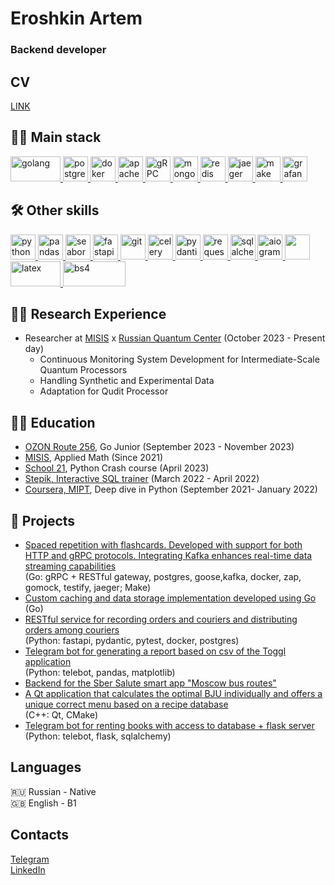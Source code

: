 # Eroshkin Artem

### Backend developer

## CV
[LINK]()

## 👨‍💻 Main stack
<p>
  <a href="https://go.dev/" target="_blank"> 
    <img src="https://upload.wikimedia.org/wikipedia/commons/thumb/0/05/Go_Logo_Blue.svg/429px-Go_Logo_Blue.svg.png" alt="golang" width="80" height="40"/>
  </a>
  
  <a href="https://www.postgresql.org/" target="_blank"> 
    <img src="https://upload.wikimedia.org/wikipedia/commons/thumb/2/29/Postgresql_elephant.svg/240px-Postgresql_elephant.svg.png" alt="postgreSQL" width="40" height="40"/>
  </a>

  <a href="https://www.docker.com/" target="_blank"> 
    <img src="https://images.crunchbase.com/image/upload/c_lpad,f_auto,q_auto:eco,dpr_1/ywjqppks5ffcnbfjuttq" alt="doker" width="40" height="40"/>
  </a>

  <a href="https://kafka.apache.org/" target="_blank"> 
    <img src="https://upload.wikimedia.org/wikipedia/commons/thumb/0/05/Apache_kafka.svg/128px-Apache_kafka.svg.png" alt="apache kafka" width="40" height="40"/>
  </a>

  <a href="https://grpc.io/" target="_blank"> 
    <img src="https://grpc.io/img/logos/grpc-icon-color.png" alt="gRPC" width="40" height="40"/>
  </a>

  <a href="https://www.mongodb.com/" target="_blank"> 
    <img src="https://cdn.icon-icons.com/icons2/2415/PNG/512/mongodb_original_wordmark_logo_icon_146425.png" alt="mongodb" width="40" height="40"/>
  </a>

  <a href="https://redis.io/" target="_blank"> 
    <img src="https://cdn4.iconfinder.com/data/icons/redis-2/1451/Untitled-2-512.png" alt="redis" width="40" height="40"/>
  </a>

  <a href="https://www.jaegertracing.io/" target="_blank"> 
    <img src="https://cdn2.opsmatters.com/sites/default/files/logos/jaegertracing-thumb.png" alt="jaeger" width="40" height="40"/>
  </a>

  <a href="https://www.gnu.org/software/make/" target="_blank"> 
    <img src="https://static-00.iconduck.com/assets.00/makefile-icon-512x458-35p63115.png" alt="make" width="40" height="40"/>
  </a>

  <a href="https://grafana.com/" target="_blank"> 
    <img src="https://upload.wikimedia.org/wikipedia/commons/thumb/a/a1/Grafana_logo.svg/240px-Grafana_logo.svg.png" alt="grafana" width="40" height="40"/>
  </a>
</p>

## 🛠 Other skills
<p>
  <a href="https://www.python.org" target="_blank"> 
    <img src="https://upload.wikimedia.org/wikipedia/commons/thumb/c/c3/Python-logo-notext.svg/1869px-Python-logo-notext.svg.png" alt="python" width="40" height="40"/>
  </a>
  
  <a href="https://pandas.pydata.org" target="_blank"> 
    <img src="https://encrypted-tbn0.gstatic.com/images?q=tbn:ANd9GcT01Ctpf3nRjz7b9l-om2h2llNA0jL4d_MVtXXXHVF5mWIn5nyMXLgzYscFGZdbhf_LN8M&usqp=CAU" alt="pandas" width="40" height="40"/>
  </a>

  <a href="https://seaborn.pydata.org" target="_blank"> 
    <img src="https://seaborn.pydata.org/_images/logo-mark-lightbg.svg" alt="seaborn" width="40" height="40"/>
  </a>

  <a href="https://fastapi.tiangolo.com/" target="_blank"> 
    <img src="https://cdn.try.direct/files/8400033b-cf2e-4fc4-ac91-45cadee082ed.svg" alt="fastapi" width="40" height="40"/>
  </a>

  <a href="https://git-scm.com/doc" target="_blank"> 
    <img src="https://git-scm.com/images/logos/logomark-orange@2x.png" alt="git" width="40" height="40"/>
  </a>

  <a href="https://docs.celeryq.dev/en/stable/" target="_blank"> 
    <img src="https://upload.wikimedia.org/wikipedia/commons/1/19/Celery_logo.png" alt="celery" width="40" height="40"/>
  </a>

  <a href="https://docs.pydantic.dev/latest/" target="_blank"> 
    <img src="https://avatars.githubusercontent.com/u/110818415?s=200&v=4" alt="pydantic" width="40" height="40"/>
  </a>

  <a href="https://requests.readthedocs.io/en/latest/" target="_blank"> 
    <img src="https://requests.readthedocs.io/en/latest/_static/requests-sidebar.png" alt="requests" width="40" height="40"/>
  </a>

  <a href="https://www.sqlalchemy.org/" target="_blank"> 
    <img src="https://upload.wikimedia.org/wikipedia/commons/thumb/d/d7/SQLAlchemy.svg/240px-SQLAlchemy.svg.png" alt="sqlalchemy" width="40" height="40"/>
  </a>

  <a href="https://docs.aiogram.dev/en/latest/" target="_blank"> 
    <img src="https://avatars.githubusercontent.com/u/33784865?s=200&v=4" alt="aiogram" width="40" height="40"/>
  </a>

  <a href="https://www.selenium.dev/" target="_blank"> 
    <img src="https://camo.githubusercontent.com/4b95df4d6ca7a01afc25d27159804dc5a7d0df41d8131aaf50c9f84847dfda21/68747470733a2f2f73656c656e69756d2e6465762f696d616765732f73656c656e69756d5f6c6f676f5f7371756172655f677265656e2e706e67" width="40" height="40"/>
  </a>

  <a href="https://www.latex-project.org/" target="_blank"> 
    <img src="https://upload.wikimedia.org/wikipedia/commons/9/92/LaTeX_logo.svg" alt="latex" width="80" height="40"/>
  </a>

  <a href="https://beautiful-soup-4.readthedocs.io/en/latest/" target="_blank"> 
    <img src="https://funthon.files.wordpress.com/2017/05/bs.png?w=772" alt="bs4" width="100" height="40"/>
  </a>
</p>

## 👨‍🔬 Research Experience
- Researcher at [MISIS](https://misis.ru/) x [Russian Quantum Center](https://www.rqc.ru/) (October 2023 - Present day)
    - Continuous Monitoring System Development for Intermediate-Scale Quantum Processors
    - Handling Synthetic and Experimental Data
    - Adaptation for Qudit Processor

## 👨‍🎓 Education
- [OZON Route 256](https://route256.ozon.ru/), Go Junior (September 2023 - November 2023)
- [MISIS](https://misis.ru/), Applied Math (Since 2021)
- [School 21](https://21-school.ru/), Python Crash course (April 2023)
- [Stepik, Interactive SQL trainer](https://stepik.org/course/63054/promo) (March 2022 - April 2022)
- [Coursera, MIPT](https://www.coursera.org/), Deep dive in Python (September 2021- January 2022)

## 🐶 Projects
- [Spaced repetition with flashcards. Developed with support for both HTTP and gRPC protocols. Integrating Kafka enhances real-time data streaming capabilities](https://github.com/shhesterka04/flash-card-manager) <br>
(Go: gRPC + RESTful gateway, postgres, goose,kafka, docker, zap, gomock, testify, jaeger; Make)
- [Custom caching and data storage implementation developed using Go](https://github.com/shhesterka04/own-database-cache) <br> (Go)
- [RESTful service for recording orders and couriers and distributing orders among couriers](https://github.com/shhesterka04/restapi_delivery) <br> (Python: fastapi, pydantic, pytest, docker, postgres)
- [Telegram bot for generating a report based on csv of the Toggl application](https://github.com/shhesterka04/review_helper) <br> (Python: telebot, pandas, matplotlib)
- [Backend for the Sber Salute smart app "Moscow bus routes"](https://github.com/shhesterka04/mostrans-salute)
- [A Qt application that calculates the optimal BJU individually and offers a unique correct menu based on a recipe database](https://github.com/shhesterka04/food-manager) <br> (C++: Qt, CMake)
- [Telegram bot for renting books with access to database + flask server](https://github.com/shhesterka04/book-booking) <br> (Python: telebot, flask, sqlalchemy)

## Languages
🇷🇺 Russian - Native <br>
🇬🇧 English - B1 <br>

## Contacts
[Telegram](https://t.me/rt44m) <br>
[LinkedIn](https://www.linkedin.com/in/eroshkin-artyom/) <br>

